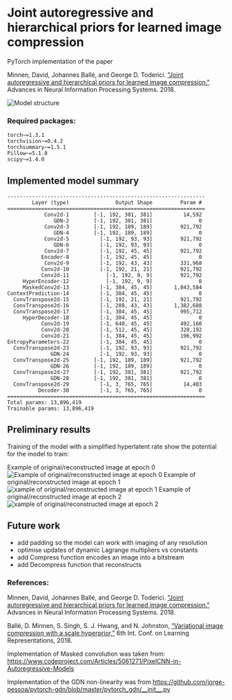 # Joint autoregressive and hierarchical priors for learned image compression

PyTorch implementation of the paper

Minnen, David, Johannes Ballé, and George D. Toderici. 
["Joint autoregressive and hierarchical priors for learned image compression."](http://papers.nips.cc/paper/8275-joint-autoregressive-and-hierarchical-priors-for-learned-image-compression.pdf
) Advances in Neural Information Processing Systems. 2018.

![Model structure](https://github.com/thekoshkina/learned_image_compression/blob/master/images/model_structure.png)

### Required packages: 
```
torch~=1.3.1
torchvision~=0.4.2
torchsummary~=1.5.1
Pillow~=5.1.0
scipy~=1.4.0
```

## Implemented model summary
```
----------------------------------------------------------------
        Layer (type)               Output Shape         Param #
================================================================
            Conv2d-1        [-1, 192, 381, 381]          14,592
               GDN-2        [-1, 192, 381, 381]               0
            Conv2d-3        [-1, 192, 189, 189]         921,792
               GDN-4        [-1, 192, 189, 189]               0
            Conv2d-5          [-1, 192, 93, 93]         921,792
               GDN-6          [-1, 192, 93, 93]               0
            Conv2d-7          [-1, 192, 45, 45]         921,792
           Encoder-8          [-1, 192, 45, 45]               0
            Conv2d-9          [-1, 192, 43, 43]         331,968
           Conv2d-10          [-1, 192, 21, 21]         921,792
           Conv2d-11            [-1, 192, 9, 9]         921,792
     HyperEncoder-12            [-1, 192, 9, 9]               0
     MaskedConv2d-13          [-1, 384, 45, 45]       1,843,584
ContextPrediction-14          [-1, 384, 45, 45]               0
  ConvTranspose2d-15          [-1, 192, 21, 21]         921,792
  ConvTranspose2d-16          [-1, 288, 43, 43]       1,382,688
  ConvTranspose2d-17          [-1, 384, 45, 45]         995,712
     HyperDecoder-18          [-1, 384, 45, 45]               0
           Conv2d-19          [-1, 640, 45, 45]         492,160
           Conv2d-20          [-1, 512, 45, 45]         328,192
           Conv2d-21          [-1, 384, 45, 45]         196,992
EntropyParameters-22          [-1, 384, 45, 45]               0
  ConvTranspose2d-23          [-1, 192, 93, 93]         921,792
              GDN-24          [-1, 192, 93, 93]               0
  ConvTranspose2d-25        [-1, 192, 189, 189]         921,792
              GDN-26        [-1, 192, 189, 189]               0
  ConvTranspose2d-27        [-1, 192, 381, 381]         921,792
              GDN-28        [-1, 192, 381, 381]               0
  ConvTranspose2d-29          [-1, 3, 765, 765]          14,403
          Decoder-30          [-1, 3, 765, 765]               0
================================================================
Total params: 13,896,419
Trainable params: 13,896,419
```
## Preliminary results
Training of the model with a simplified hyperlatent rate show the potential for the model to train: 

Example of original/reconstructed image at epoch 0
![Example of original/reconstructed image at epoch 0](https://github.com/thekoshkina/learned_image_compression/blob/master/images/epoch0batch0.png )
Example of original/reconstructed image at epoch 1 
![xample of original/reconstructed image at epoch 1](https://github.com/thekoshkina/learned_image_compression/blob/master/images/epoch1batch0.png) 
Example of original/reconstructed image at epoch 2 
![xample of original/reconstructed image at epoch 2](https://github.com/thekoshkina/learned_image_compression/blob/master/images/epoch2batch0.png)

## Future work 
- add padding so the model can work with imaging of any resolution
- optimise updates of dynamic Lagrange multipliers vs constants
- add Compress function encodes an image into a bitstream
- add Decompress function that reconstructs 
 
### References: 
 Minnen, David, Johannes Ballé, and George D. Toderici. 
["Joint autoregressive and hierarchical priors for learned image compression."](http://papers.nips.cc/paper/8275-joint-autoregressive-and-hierarchical-priors-for-learned-image-compression.pdf
) Advances in Neural Information Processing Systems. 2018.
 
 Ballé, D. Minnen, S. Singh, S. J. Hwang, and N. Johnston,
[“Variational image compression with a scale hyperprior,”](https://openreview.net/forum?id=rkcQFMZRb) 6th Int. Conf. on Learning Representations, 2018. 
		
 Implementation of Masked convolution was taken from: https://www.codeproject.com/Articles/5061271/PixelCNN-in-Autoregressive-Models
 
 Implementation of the GDN non-linearity was from https://github.com/jorge-pessoa/pytorch-gdn/blob/master/pytorch_gdn/__init__.py
